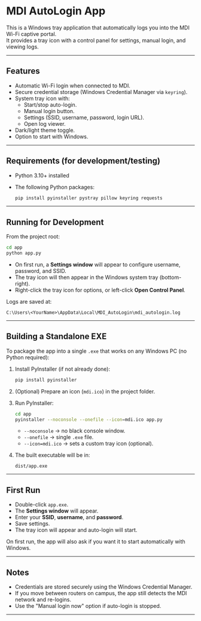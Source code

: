 # MDI AutoLogin App

This is a Windows tray application that automatically logs you into the MDI Wi-Fi captive portal.  
It provides a tray icon with a control panel for settings, manual login, and viewing logs.

---

## Features

- Automatic Wi-Fi login when connected to MDI.
- Secure credential storage (Windows Credential Manager via `keyring`).
- System tray icon with:
  - Start/stop auto-login.
  - Manual login button.
  - Settings (SSID, username, password, login URL).
  - Open log viewer.
- Dark/light theme toggle.
- Option to start with Windows.

---

## Requirements (for development/testing)

- Python 3.10+ installed
- The following Python packages:

  ```bash
  pip install pyinstaller pystray pillow keyring requests

---

## Running for Development

From the project root:

```bash
cd app
python app.py
```

- On first run, a **Settings window** will appear to configure username, password, and SSID.
- The tray icon will then appear in the Windows system tray (bottom-right).
- Right-click the tray icon for options, or left-click **Open Control Panel**.

Logs are saved at:

```
C:\Users\<YourName>\AppData\Local\MDI_AutoLogin\mdi_autologin.log
```

---

## Building a Standalone EXE

To package the app into a single `.exe` that works on any Windows PC (no Python required):

1. Install PyInstaller (if not already done):

   ```bash
   pip install pyinstaller
   ```

2. (Optional) Prepare an icon (`mdi.ico`) in the project folder.

3. Run PyInstaller:

   ```bash
   cd app
   pyinstaller --noconsole --onefile --icon=mdi.ico app.py
   ```

   - `--noconsole` → no black console window.
   - `--onefile` → single `.exe` file.
   - `--icon=mdi.ico` → sets a custom tray icon (optional).

4. The built executable will be in:

   ```
   dist/app.exe
   ```

---

## First Run

- Double-click `app.exe`.
- The **Settings window** will appear.
- Enter your **SSID**, **username**, and **password**.
- Save settings.
- The tray icon will appear and auto-login will start.

On first run, the app will also ask if you want it to start automatically with Windows.

---

## Notes

- Credentials are stored securely using the Windows Credential Manager.
- If you move between routers on campus, the app still detects the MDI network and re-logins.
- Use the "Manual login now" option if auto-login is stopped.

---
